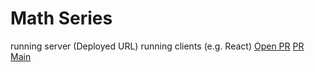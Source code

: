 # Math Series
running server (Deployed URL)
running clients (e.g. React)
[Open PR]()
[PR](https://github.com/RazanArmouti/math-series/pull/1)
[Main]()